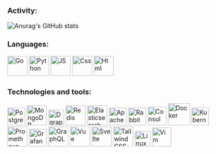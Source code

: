### Activity:

![Anurag's GitHub stats](https://github-readme-stats.vercel.app/api?username=Petrakan&hide=contribs,issues&count_private=true&show_icons=true)

### Languages:

<p align="left">
<a href="https://golang.org/" target="_blank"><img alt="Go" width="45px" src="https://cdn.icon-icons.com/icons2/2699/PNG/512/golang_logo_icon_171073.png" /><a/>
<a href="https://www.python.org/" target="_blank"><img alt="Python" width="45px" src="https://cdn.icon-icons.com/icons2/112/PNG/512/python_18894.png" /><a/>
<a href="https://www.javascript.com/" target="_blank"><img alt="JS" width="45px" src="https://cdn.icon-icons.com/icons2/2107/PNG/512/file_type_js_official_icon_130509.png" /><a/>
<a href="https://www.w3.org/Style/CSS/Overview.en.html" target="_blank"><img alt="Css" width="45px" src="https://cdn.icon-icons.com/icons2/2107/PNG/512/file_type_css_icon_130661.png" /><a/>
<a href="https://html.com/" target="_blank"><img alt="Html" width="45px" src="https://cdn.icon-icons.com/icons2/2107/PNG/512/file_type_html_icon_130541.png" /><a/>
<p/>

### Technologies and tools:

<p align="left">
<a href="https://www.postgresql.org/" target="_blank"><img alt="PostgreSQL" width="40px" src="https://cdn.icon-icons.com/icons2/2415/PNG/512/postgresql_plain_logo_icon_146389.png" /><a/> 
<a href="https://www.mongodb.com/" target="_blank"><img alt="MongoDB" width="45px" src="https://cdn.icon-icons.com/icons2/2107/PNG/512/file_type_mongo_icon_130383.png" /><a/> 
<a href="https://dgraph.io/" target="_blank"><img alt="Dgraph" width="35px" src="https://images.g2crowd.com/uploads/product/image/social_landscape/social_landscape_c11a40a5179615f72f0b845b10c0d1fe/dgraph.png" /><a/>
<a href="https://redis.io/" target="_blank"><img alt="Redis" width="45px" src="https://cdn.icon-icons.com/icons2/2415/PNG/512/redis_plain_logo_icon_146366.png" /><a/>
<a href="https://www.elastic.co/" target="_blank"><img alt="Elasticsearch" width="45px" src="https://encrypted-tbn0.gstatic.com/images?q=tbn:ANd9GcSKCCBaeA0hltuHtFompIjxKTWYD2d4bw73MoHcie2rN5ixKYepd3wllXzK9c78G3EazLA&usqp=CAU" /><a/>
<a href="https://kafka.apache.org/" target="_blank"><img alt="Apache Kafka" width="40px" src="https://cdn.icon-icons.com/icons2/2699/PNG/512/apache_kafka_logo_icon_167865.png" /><a/>
<a href="https://www.rabbitmq.com/" target="_blank"><img alt="RabbitMQ" width="40px" src="https://cdn.icon-icons.com/icons2/2699/PNG/512/rabbitmq_logo_icon_170810.png" /><a/>
<a href="https://www.consul.io/" target="_blank"><img alt="Consul" width="42px" src="https://symbols.getvecta.com/stencil_77/63_consul-icon.0452948395.svg" /><a/>
<a href="https://www.docker.com/" target="_blank"><img alt="Docker" width="50px" src="https://www.docker.com/sites/default/files/d8/styles/role_icon/public/2019-07/Moby-logo.png?itok=sYH_JEaJ" /><a/>
<a href="https://kubernetes.io/" target="_blank"><img alt="Kubernetes" width="40px" src="https://cdn.icon-icons.com/icons2/2699/PNG/512/kubernetes_logo_icon_168359.png" /><a/>
<a href="https://prometheus.io/" target="_blank"><img alt="Prometheus" width="45px" src="https://cdn.icon-icons.com/icons2/2107/PNG/512/file_type_prometheus_icon_130229.png" /><a/>
<a href="https://grafana.com/" target="_blank"><img alt="Grafana" width="40px" src="https://cdn.icon-icons.com/icons2/2699/PNG/512/grafana_logo_icon_171048.png" /><a/>
<a href="https://graphql.org/" target="_blank"><img alt="GraphQL" width="45px" src="https://cdn.icon-icons.com/icons2/2107/PNG/512/file_type_graphql_icon_130564.png" /><a/>
<a href="https://vuejs.org/" target="_blank"><img alt="Vue" width="45px" src="https://cdn.icon-icons.com/icons2/2107/PNG/512/file_type_vue_icon_130078.png" /><a/>
<a href="https://svelte.dev/" target="_blank"><img alt="Svelte" width="45px" src="https://cdn.icon-icons.com/icons2/2107/PNG/512/file_type_svelte_icon_130137.png" /><a/>
<a href="https://tailwindcss.com/" target="_blank"><img alt="TailwindCSS" width="45px" src="https://cdn.icon-icons.com/icons2/2699/PNG/512/tailwindcss_logo_icon_167923.png" /><a/>
<a href="https://www.linux.org/" target="_blank"><img alt="Linux" width="35px" src="https://upload.wikimedia.org/wikipedia/commons/3/35/Tux.svg" /><a/>
<a href="https://www.vim.org/" target="_blank"><img alt="Vim" width="43px" src="https://cdn.icon-icons.com/icons2/1381/PNG/512/vim_94609.png" /><a/>
<p/>

<!-- [![Top Langs](https://github-readme-stats.vercel.app/api/top-langs/?username=Petrakan&langs_count=8&count_private=true&layout=compact)](https://github.com/Petrakan) -->

<!--
**Petrakan/Petrakan** is a ✨ _special_ ✨ repository because its `README.md` (this file) appears on your GitHub profile.
Here are some ideas to get you started:
- 🔭 I’m currently working on ...
- 🌱 I’m currently learning ...
- 👯 I’m looking to collaborate on ...
- 🤔 I’m looking for help with ...
- 💬 Ask me about ...
- 📫 How to reach me: ...
- 😄 Pronouns: ...
- ⚡ Fun fact: ...
-->
